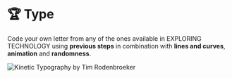 # 🏆 Type

Code your own letter from any of the ones available in EXPLORING TECHNOLOGY using **previous steps** in combination with **lines and curves**, **animation** and **randomness**.

![Kinetic Typography by Tim Rodenbroeker](https://timrodenbroeker.de/wp-content/uploads/2019/04/export.gif)



